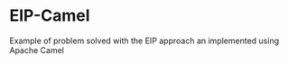 EIP-Camel
=========

Example of problem solved with the EIP approach an implemented using Apache Camel